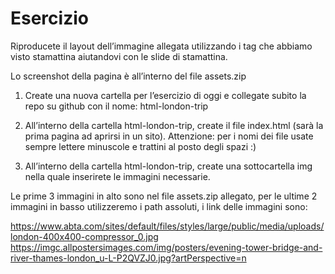 # Esercizio

Riproducete il layout dell’immagine allegata utilizzando i tag che abbiamo visto stamattina aiutandovi con le slide di stamattina.

Lo screenshot della pagina è all’interno del file assets.zip

1. Create una nuova cartella per l’esercizio di oggi e collegate subito la repo su github con il nome: html-london-trip

2. All’interno della cartella html-london-trip, create il file index.html (sarà la prima pagina ad aprirsi in un sito).
Attenzione: per i nomi dei file usate sempre lettere minuscole e trattini al posto degli spazi :)

3. All’interno della cartella html-london-trip, create una sottocartella img nella quale inserirete le immagini necessarie.

Le prime 3 immagini in alto sono nel file assets.zip allegato, per le ultime 2 immagini in basso utilizzeremo i path assoluti, i link delle immagini sono:

https://www.abta.com/sites/default/files/styles/large/public/media/uploads/london-400x400-compressor_0.jpg
https://imgc.allpostersimages.com/img/posters/evening-tower-bridge-and-river-thames-london_u-L-P2QVZJ0.jpg?artPerspective=n